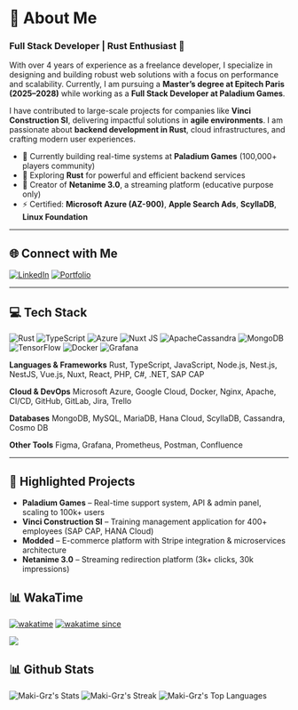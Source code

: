 # 💫 About Me

### Full Stack Developer | Rust Enthusiast 🦀

With over 4 years of experience as a freelance developer, I specialize in designing and building robust web solutions with a focus on performance and scalability. Currently, I am pursuing a **Master’s degree at Epitech Paris (2025–2028)** while working as a **Full Stack Developer at Paladium Games**.

I have contributed to large-scale projects for companies like **Vinci Construction SI**, delivering impactful solutions in **agile environments**.
I am passionate about **backend development in Rust**, cloud infrastructures, and crafting modern user experiences.

* 🔭 Currently building real-time systems at **Paladium Games** (100,000+ players community)
* 🌱 Exploring **Rust** for powerful and efficient backend services
* 💬 Creator of **Netanime 3.0**, a streaming platform (educative purpose only)
* ⚡ Certified: **Microsoft Azure (AZ-900)**, **Apple Search Ads**, **ScyllaDB**, **Linux Foundation**

---

## 🌐 Connect with Me

[![LinkedIn](https://img.shields.io/badge/LinkedIn-%230077B5.svg?logo=linkedin\&logoColor=white)](https://linkedin.com/in/Maximilien-Grzeczka)
[![Portfolio](https://img.shields.io/badge/Portfolio-%23000000.svg?logo=vercel\&logoColor=white)](https://maxgrz.fr)

---

## 💻 Tech Stack
![Rust](https://img.shields.io/badge/rust-%23000000.svg?style=for-the-badge&logo=rust&logoColor=white) ![TypeScript](https://img.shields.io/badge/typescript-%23007ACC.svg?style=for-the-badge&logo=typescript&logoColor=white) ![Azure](https://img.shields.io/badge/azure-%230072C6.svg?style=for-the-badge&logo=microsoftazure&logoColor=white) ![Nuxt JS](https://img.shields.io/badge/Nuxt-002E3B?style=for-the-badge&logo=nuxt.js&logoColor=#00DC82) ![ApacheCassandra](https://img.shields.io/badge/cassandra-%231287B1.svg?style=for-the-badge&logo=apache-cassandra&logoColor=white) ![MongoDB](https://img.shields.io/badge/MongoDB-%234ea94b.svg?style=for-the-badge&logo=mongodb&logoColor=white) ![TensorFlow](https://img.shields.io/badge/TensorFlow-%23FF6F00.svg?style=for-the-badge&logo=TensorFlow&logoColor=white) ![Docker](https://img.shields.io/badge/docker-%230db7ed.svg?style=for-the-badge&logo=docker&logoColor=white) ![Grafana](https://img.shields.io/badge/grafana-%23F46800.svg?style=for-the-badge&logo=grafana&logoColor=white)

**Languages & Frameworks**
Rust, TypeScript, JavaScript, Node.js, Nest.js, NestJS, Vue.js, Nuxt, React, PHP, C#, .NET, SAP CAP

**Cloud & DevOps**
Microsoft Azure, Google Cloud, Docker, Nginx, Apache, CI/CD, GitHub, GitLab, Jira, Trello

**Databases**
MongoDB, MySQL, MariaDB, Hana Cloud, ScyllaDB, Cassandra, Cosmo DB

**Other Tools**
Figma, Grafana, Prometheus, Postman, Confluence

---

## 🚀 Highlighted Projects

* **Paladium Games** – Real-time support system, API & admin panel, scaling to 100k+ users
* **Vinci Construction SI** – Training management application for 400+ employees (SAP CAP, HANA Cloud)
* **Modded** – E-commerce platform with Stripe integration & microservices architecture
* **Netanime 3.0** – Streaming redirection platform (3k+ clicks, 30k impressions)

## 📊 WakaTime
[![wakatime](https://wakatime.com/badge/user/39b455f3-8a5f-4c40-9246-555db483b3aa.svg)](https://wakatime.com/@39b455f3-8a5f-4c40-9246-555db483b3aa) 
[![wakatime since](https://img.shields.io/badge/since_30_june_2021-blue)](https://wakatime.com/@39b455f3-8a5f-4c40-9246-555db483b3aa)

<img src="https://wakatime.com/share/@Maki_Grz/b73106b9-9222-4fa9-88a5-4014b2c981dd.svg" />

## 📊 Github Stats

![Maki-Grz's Stats](https://github-readme-stats.vercel.app/api?username=Maki-Grz&theme=dark&show_icons=true&hide_border=true&count_private=true)
![Maki-Grz's Streak](https://github-readme-streak-stats.herokuapp.com/?user=Maki-Grz&theme=dark&hide_border=true)
![Maki-Grz's Top Languages](https://github-readme-stats.vercel.app/api/top-langs/?username=Maki-Grz&theme=dark&show_icons=true&hide_border=true&layout=compact)
